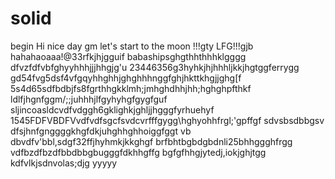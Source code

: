 # solid
begin
Hi
nice day
gm
let's start
to the moon !!!gty
LFG!!!gjb
hahahaoaaa!@33rfkjhjgguif
babashipsghgthhthhhklgggg
dfvzfdfvbfghyyhhhjjjhhgjg'u
23446356g3hyhkjhjhhhljkkjhgtggferrygg
gd54fvg5dsf4vfgqyhhghhjghghhhnggfghjhkttkhgjjghg[f
5s4d65sdfbdbjfs8fgrthhgkklmh;jmhghdhhjhh;hghghpfthkf
ldlfjhgnfggm/;;juhhhjlfgyhyhgfgygfguf
sljincoasldcvdfvdggh6gklighkjghljjhgggfyrhuehyf
1545FDFVBDFVvdfvdfsgcfsvdcvrfffgygg\hghyohhfrgl;'gpffgf
sdvsbsdbbgsv dfsjhnfgnggggkhgfdkjuhghhghhoiggfggt
vb dbvdfv'bbl,sdgf32ffjhyhmkjkkghgf
brfbhtbgbdgbdnli25bhhggghfrgg
vdfbzdfbzdfbbdbbgbugggfdkhhgffg
bgfgfhhgjytedj,iokjghjtgg
kdfvlkjsdnvolas;djg
yyyyy
